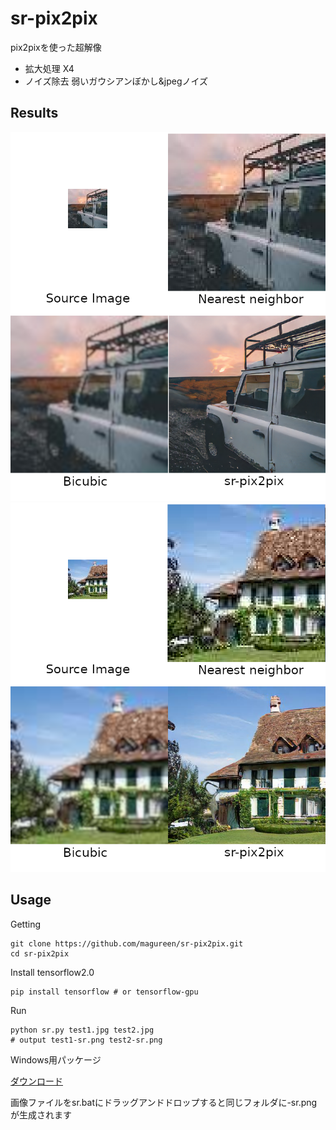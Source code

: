 # sr-pix2pix
pix2pixを使った超解像
- 拡大処理 X4
- ノイズ除去 弱いガウシアンぼかし&jpegノイズ

## Results
![demo1](https://raw.githubusercontent.com/magureen/sr-pix2pix/master/img/demo1.png)
![demo2](https://raw.githubusercontent.com/magureen/sr-pix2pix/master/img/demo2.png)

## Usage
Getting
```
git clone https://github.com/magureen/sr-pix2pix.git
cd sr-pix2pix
```
Install tensorflow2.0
```
pip install tensorflow # or tensorflow-gpu
```
Run
```
python sr.py test1.jpg test2.jpg
# output test1-sr.png test2-sr.png
```

Windows用パッケージ

[ダウンロード](https://github.com/magureen/sr-pix2pix/releases/download/0.0.0/sr-pix2pix.zip)

画像ファイルをsr.batにドラッグアンドドロップすると同じフォルダに-sr.pngが生成されます

